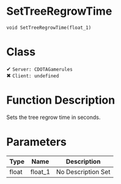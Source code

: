 # SetTreeRegrowTime
```
void SetTreeRegrowTime(float_1)
```
# Class
✔ `Server: CDOTAGamerules`  
✖ `Client: undefined`  

# Function Description
Sets the tree regrow time in seconds.
# Parameters
Type|Name|Description
--|--|--
float|float_1|No Description Set
